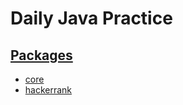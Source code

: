# Daily Java Practice

## [Packages](src/java/io/github/rimonmostafiz/)
- [core](/src/java/io/github/rimonmostafiz/core/)
- [hackerrank](/src/java/io/github/rimonmostafiz/core/)
